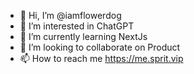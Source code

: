 - 👋 Hi, I’m @iamflowerdog
- 👀 I’m interested in ChatGPT
- 🌱 I’m currently learning NextJs
- 💞️ I’m looking to collaborate on Product
- 📫 How to reach me https://me.sprit.vip

<!---
iamflowerdog/iamflowerdog is a ✨ special ✨ repository because its `README.md` (this file) appears on your GitHub profile.
You can click the Preview link to take a look at your changes.
--->
